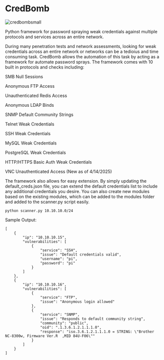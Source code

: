 # CredBomb

![credbombsmall](https://github.com/user-attachments/assets/750fbf67-0cd4-4395-bbd2-b3786c5ecb42)

Python framework for password spraying weak credentials against multiple protocols and services across an entire network. 

During many penetration tests and network assessments, looking for weak credentials across an entire network or networks can be a tedioius and time consuming task. CredBomb allows the automation of this task by acting as a framework for automate password sprays. The framework comes with 10 built in protocols and checks including: 


SMB Null Sessions

Anonymous FTP Access

Unauthenticated Redis Access 

Anonymous LDAP Binds

SNMP Default Community Strings

Telnet Weak Credentials

SSH Weak Credentials

MySQL Weak Credentials

PostgreSQL Weak Credentials

HTTP/HTTPS Basic Auth Weak Credentials

VNC Unauthenticated Access (New as of 4/14/2025) 


The framework also allows for easy extension. By simply updating the default_creds.json file, you can extend the default credentials list to include any additional credentials you desire. You can also create new modules based on the existing modules, which can be added to the modules folder and added to the scanner.py script easily. 


```python scanner.py 10.10.10.0/24``` 


Sample Output: 

```
[
    {
        "ip": "10.10.10.15",
        "vulnerabilities": [
            {
                "service": "SSH",
                "issue": "Default credentials valid",
                "username": "pi",
                "password": "pi"
            }
        ]
    },
    {
        "ip": "10.10.10.16",
        "vulnerabilities": [
            {
                "service": "FTP",
                "issue": "Anonymous login allowed"
            },
            {
                "service": "SNMP",
                "issue": "Responds to default community string",
                "community": "public",
                "oid": ".1.3.6.1.2.1.1.1.0",
                "response": "iso.3.6.1.2.1.1.1.0 = STRING: \"Brother NC-8300w, Firmware Ver.R  ,MID 84U-F06\""
            }
        ]
    }
]

```
